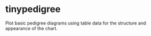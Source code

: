 # tinypedigree
Plot basic pedigree diagrams using table data for the structure and appearance of the chart.
